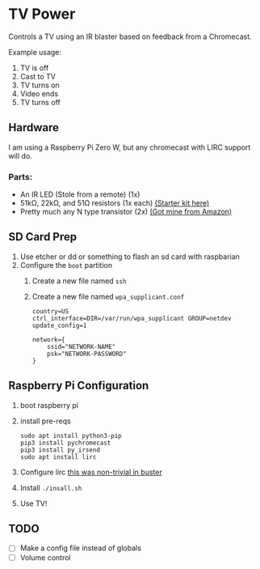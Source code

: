 # TV Power

Controls a TV using an IR blaster based on feedback from a Chromecast.

Example usage:

1. TV is off
1. Cast to TV
1. TV turns on
1. Video ends
1. TV turns off

## Hardware

I am using a Raspberry Pi Zero W, but any chromecast with LIRC support will do.

### Parts:

- An IR LED (Stole from a remote) (1x)
- 51kΩ, 22kΩ, and 51Ω resistors (1x each) [(Starter kit here)](https://www.amazon.com/dp/product/B07BKRS4QZ)
- Pretty much any N type transistor (2x) [(Got mine from Amazon)](https://www.amazon.com/gp/product/B07BKX255D)


## SD Card Prep

1. Use etcher or dd or something to flash an sd card with raspbarian
1. Configure the `boot` partition
    1. Create a new file named `ssh`
    1. Create a new file named `wpa_supplicant.conf`
	
        ```
        country=US
        ctrl_interface=DIR=/var/run/wpa_supplicant GROUP=netdev
        update_config=1
        
        network={
            ssid="NETWORK-NAME"
            psk="NETWORK-PASSWORD"
        }
        ```

## Raspberry Pi Configuration

1. boot raspberry pi
1. install pre-reqs

    ```
    sudo apt install python3-pip
    pip3 install pychromecast
    pip3 install py_irsend
    sudo apt install lirc
    ```

1. Configure lirc [this was non-trivial in buster](https://www.raspberrypi.org/forums/viewtopic.php?t=235256)
1. Install `./insall.sh`
1. Use TV!

## TODO

- [ ] Make a config file instead of globals
- [ ] Volume control
